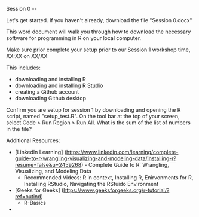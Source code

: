 Session 0 -- 

Let's get started. If you haven't already, download the file "Session 0.docx" <br />

This word document will walk you through how to download the necessary software for programming in R on your local computer.

Make sure prior complete your setup prior to our Session 1 workshop time, XX:XX on XX/XX

This includes:
- downloading and installing R
- downloading and installing R Studio
- creating a Github account
- downloading Github desktop

Confirm you are setup for session 1 by downloading and opening the R script, named "setup_test.R". On the tool bar at the top of your screen, select Code > Run Region > Run All. What is the sum of the list of numbers in the file?


Additional Resources:
- [LinkedIn Learning] (https://www.linkedin.com/learning/complete-guide-to-r-wrangling-visualizing-and-modeling-data/installing-r?resume=false&u=2459268) - Complete Guide to R: Wrangling, Visualizing, and Modeling Data
  - Recommended Videos: R in context, Installing R, Enirvonments for R, Installing RStudio, Navigating the RStuido Environment
- [Geeks for Geeks] (https://www.geeksforgeeks.org/r-tutorial/?ref=outind)
  - R-Basics
- 

